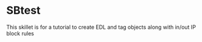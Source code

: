 # SBtest
This skillet is for a tutorial to create EDL and  tag objects along with in/out IP block rules
